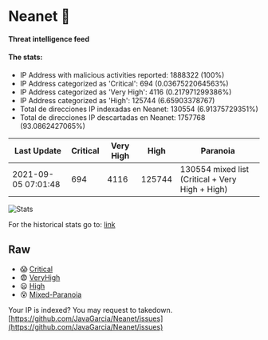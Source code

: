 # Neanet :hocho:
#### Threat intelligence feed
#### The stats:

- IP Address with malicious activities reported: 1888322 (100%)
- IP Address categorized as 'Critical':  694 (0.0367522064563%)
- IP Address categorized as 'Very High':  4116 (0.217971299386%)
- IP Address categorized as 'High':  125744 (6.65903378767)
- Total de direcciones IP indexadas en Neanet:  130554 (6.91375729351%)
- Total de direcciones IP descartadas en Neanet:  1757768 (93.0862427065%)

| Last Update | Critical | Very High | High | Paranoia |
| --- | --- | --- | --- | --- |
| 2021-09-05 07:01:48 | 694 | 4116 | 125744 | 130554 mixed list (Critical + Very High + High)|

![Stats](https://docs.google.com/spreadsheets/d/e/2PACX-1vSnaNMIXVabIpDJjufMlzH7poXnshF3mgd8Is1g9ytUEzVsP5my4Trn8f-xkoLLQ38xpL3HtmUexLo6/pubchart?oid=501124687&format=image)

For the historical stats go to: [link](/stats.csv)
## Raw
- :scream: [Critical](https://raw.githubusercontent.com/JavaGarcia/Neanet/master/blacklists/neanet_critical.txt)
- :fearful: [VeryHigh](https://raw.githubusercontent.com/JavaGarcia/Neanet/master/blacklists/neanet_veryHigh.txtt)
- :frowning: [High](https://raw.githubusercontent.com/JavaGarcia/Neanet/master/blacklists/neanet_high.txt)
- :dizzy_face: [Mixed-Paranoia](https://raw.githubusercontent.com/JavaGarcia/Neanet/master/blacklists/neanet_all.txt)


Your IP is indexed? You may request to takedown. [https://github.com/JavaGarcia/Neanet/issues](https://github.com/JavaGarcia/Neanet/issues)




































































































































































































































































































































































































































































































































































































































































































































































































































































































































































































































































































































































































































































































































































































































































































































































































































































































































































































































































































































































































































































































































































































































































































































































































































































































































































































































































































































































































































































































































































































































































































































































































































































































































































































































































































































































































































































































































































































































































































































































































































































































































































































































































































































































































































































































































































































































































































































































































































































































































































































































































































































































































































































































































































































































































































































































































































































































































































































































































































































































































































































































































































































































































































































































































































































































































































































































































































































































































































































































































































































































































































































































































































































































































































































































































































































































































































































































































































































































































































































































































































































































































































































































































































































































































































































































































































































































































































































